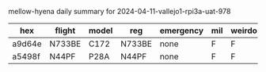 mellow-hyena daily summary for 2024-04-11-vallejo1-rpi3a-uat-978

|hex|flight|model|reg|emergency|mil|weirdo|
|--|--|--|--|--|--|--|
|a9d64e|N733BE|C172|N733BE|none|F|F|
|a5498f|N44PF|P28A|N44PF|none|F|F|
